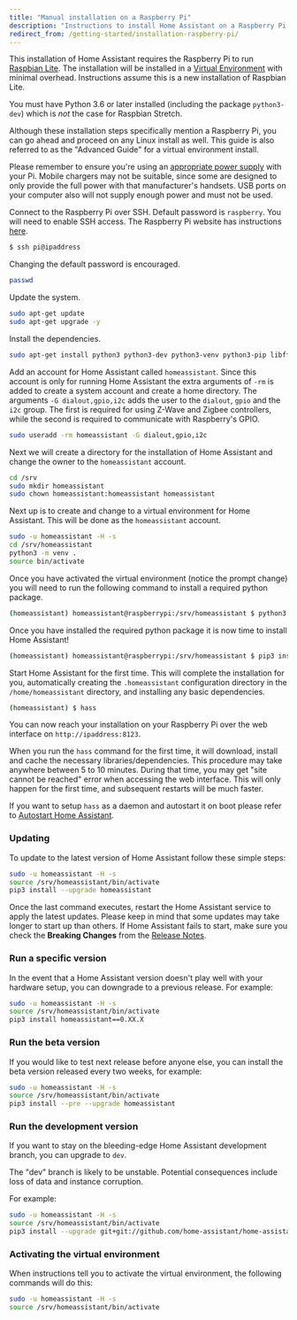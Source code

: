 ```yaml
---
title: "Manual installation on a Raspberry Pi"
description: "Instructions to install Home Assistant on a Raspberry Pi running Raspbian Lite."
redirect_from: /getting-started/installation-raspberry-pi/
---
```


This installation of Home Assistant requires the Raspberry Pi to run [Raspbian Lite](https://www.raspberrypi.org/downloads/raspbian/). The installation will be installed in a [Virtual Environment](/docs/installation/virtualenv) with minimal overhead. Instructions assume this is a new installation of Raspbian Lite.

You must have Python 3.6 or later installed (including the package `python3-dev`) which is *not* the case for Raspbian Stretch.

<div class='note'>
Although these installation steps specifically mention a Raspberry Pi, you can go ahead and proceed on any Linux install as well. This guide is also referred to as the "Advanced Guide" for a virtual environment install.
</div>

<div class='note warning'>

Please remember to ensure you're using an [appropriate power supply](https://www.raspberrypi.org/documentation/faqs/#pi-power) with your Pi. Mobile chargers may not be suitable, since some are designed to only provide the full power with that manufacturer's handsets. USB ports on your computer also will not supply enough power and must not be used.

</div>

Connect to the Raspberry Pi over SSH. Default password is `raspberry`.
You will need to enable SSH access. The Raspberry Pi website has instructions [here](https://www.raspberrypi.org/documentation/remote-access/ssh/).

```bash
$ ssh pi@ipaddress
```

Changing the default password is encouraged.

```bash
passwd
```

Update the system.

```bash
sudo apt-get update
sudo apt-get upgrade -y
```

Install the dependencies.

```bash
sudo apt-get install python3 python3-dev python3-venv python3-pip libffi-dev libssl-dev
```

Add an account for Home Assistant called `homeassistant`.
Since this account is only for running Home Assistant the extra arguments of `-rm` is added to create a system account and create a home directory. The arguments `-G dialout,gpio,i2c` adds the user to the `dialout`, `gpio` and the `i2c` group. The first is required for using Z-Wave and Zigbee controllers, while the second is required to communicate with Raspberry's GPIO.

```bash
sudo useradd -rm homeassistant -G dialout,gpio,i2c
```

Next we will create a directory for the installation of Home Assistant and change the owner to the `homeassistant` account.

```bash
cd /srv
sudo mkdir homeassistant
sudo chown homeassistant:homeassistant homeassistant
```

Next up is to create and change to a virtual environment for Home Assistant. This will be done as the `homeassistant` account.

```bash
sudo -u homeassistant -H -s
cd /srv/homeassistant
python3 -m venv .
source bin/activate
```
Once you have activated the virtual environment (notice the prompt change) you will need to run the following command to install a required python package.

```bash
(homeassistant) homeassistant@raspberrypi:/srv/homeassistant $ python3 -m pip install wheel
```

Once you have installed the required python package it is now time to install Home Assistant!

```bash
(homeassistant) homeassistant@raspberrypi:/srv/homeassistant $ pip3 install homeassistant
```

Start Home Assistant for the first time. This will complete the installation for you, automatically creating the `.homeassistant` configuration directory in the `/home/homeassistant` directory, and installing any basic dependencies.

```bash
(homeassistant) $ hass
```
You can now reach your installation on your Raspberry Pi over the web interface on `http://ipaddress:8123`.

<div class='note'>

When you run the `hass` command for the first time, it will download, install and cache the necessary libraries/dependencies. This procedure may take anywhere between 5 to 10 minutes. During that time, you may get "site cannot be reached" error when accessing the web interface. This will only happen for the first time, and subsequent restarts will be much faster.

</div>

If you want to setup `hass` as a daemon and autostart it on boot please refer to [Autostart Home Assistant](/docs/autostart/).

### Updating

To update to the latest version of Home Assistant follow these simple steps:

```bash
sudo -u homeassistant -H -s
source /srv/homeassistant/bin/activate
pip3 install --upgrade homeassistant
```

Once the last command executes, restart the Home Assistant service to apply the latest updates. Please keep in mind that some updates may take longer to start up than others. If Home Assistant fails to start, make sure you check the **Breaking Changes** from the [Release Notes](https://github.com/home-assistant/home-assistant/releases).

### Run a specific version

In the event that a Home Assistant version doesn't play well with your hardware setup, you can downgrade to a previous release. For example:

```bash
sudo -u homeassistant -H -s
source /srv/homeassistant/bin/activate
pip3 install homeassistant==0.XX.X
```

### Run the beta version

If you would like to test next release before anyone else, you can install the beta version released every two weeks, for example:

```bash
sudo -u homeassistant -H -s
source /srv/homeassistant/bin/activate
pip3 install --pre --upgrade homeassistant
```

### Run the development version

If you want to stay on the bleeding-edge Home Assistant development branch, you can upgrade to `dev`.

<div class='note warning'>
  The "dev" branch is likely to be unstable. Potential consequences include loss of data and instance corruption.
</div>

For example:

```bash
sudo -u homeassistant -H -s
source /srv/homeassistant/bin/activate
pip3 install --upgrade git+git://github.com/home-assistant/home-assistant.git@dev
```

### Activating the virtual environment

When instructions tell you to activate the virtual environment, the following commands will do this:

```bash
sudo -u homeassistant -H -s
source /srv/homeassistant/bin/activate
```
